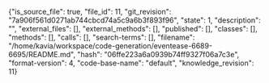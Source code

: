 {"is_source_file": true, "file_id": 11, "git_revision": "7a906f561d0271ab744cbcd74a5c9a6b3f893f96", "state": 1, "description": "", "external_files": [], "external_methods": [], "published": [], "classes": [], "methods": [], "calls": [], "search-terms": [], "filename": "/home/kavia/workspace/code-generation/eventease-6689-6695/README.md", "hash": "06ffe223a6a0939b74ff9327f06a7c3e", "format-version": 4, "code-base-name": "default", "knowledge_revision": 11}